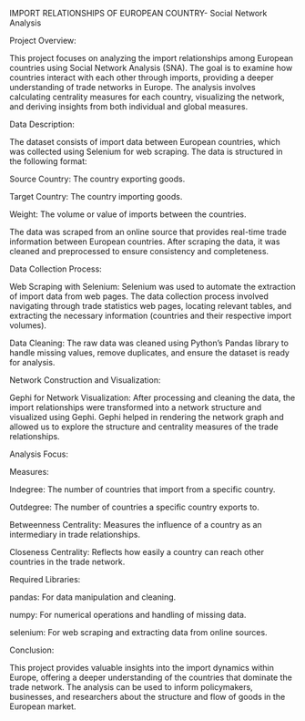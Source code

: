IMPORT RELATIONSHIPS OF EUROPEAN COUNTRY- Social Network Analysis

Project Overview:


This project focuses on analyzing the import relationships among European countries using Social Network Analysis (SNA). The goal is to examine how countries interact with each other through imports, providing a deeper understanding of trade networks in Europe. The analysis involves calculating centrality measures for each country, visualizing the network, and deriving insights from both individual and global measures.


Data Description:


The dataset consists of import data between European countries, which was collected using Selenium for web scraping. The data is structured in the following format:


Source Country: The country exporting goods.

Target Country: The country importing goods.

Weight: The volume or value of imports between the countries.


The data was scraped from an online source that provides real-time trade information between European countries. After scraping the data, it was cleaned and preprocessed to ensure consistency and completeness.



Data Collection Process:

Web Scraping with Selenium: Selenium was used to automate the extraction of import data from web pages. The data collection process involved navigating through trade statistics web pages, locating relevant tables, and extracting the necessary information (countries and their respective import volumes).


Data Cleaning: The raw data was cleaned using Python’s Pandas library to handle missing values, remove duplicates, and ensure the dataset is ready for analysis.



Network Construction and Visualization:


Gephi for Network Visualization: After processing and cleaning the data, the import relationships were transformed into a network structure and visualized using Gephi. Gephi helped in rendering the network graph and allowed us to explore the structure and centrality measures of the trade relationships.



Analysis Focus:


Measures:


Indegree: The number of countries that import from a specific country.

Outdegree: The number of countries a specific country exports to.

Betweenness Centrality: Measures the influence of a country as an intermediary in trade relationships.

Closeness Centrality: Reflects how easily a country can reach other countries in the trade network.



Required Libraries:


pandas: For data manipulation and cleaning.

numpy: For numerical operations and handling of missing data.

selenium: For web scraping and extracting data from online sources.



Conclusion:

This project provides valuable insights into the import dynamics within Europe, offering a deeper understanding of the countries that dominate the trade network. The analysis can be used to inform policymakers, businesses, and researchers about the structure and flow of goods in the European market.
